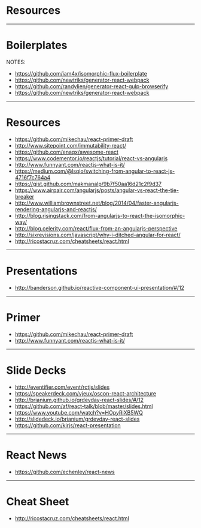 <!--
{
  "className": "Slide--title"
}
-->

# Resources

---

# Boilerplates

NOTES:

* https://github.com/iam4x/isomorphic-flux-boilerplate
* https://github.com/newtriks/generator-react-webpack
* https://github.com/randylien/generator-react-gulp-browserify
* https://github.com/newtriks/generator-react-webpack

---

# Resources

* https://github.com/mikechau/react-primer-draft
* http://www.sitepoint.com/immutability-react/
* https://github.com/enaqx/awesome-react
* https://www.codementor.io/reactjs/tutorial/react-vs-angularjs
* http://www.funnyant.com/reactjs-what-is-it/
* https://medium.com/@lsqio/switching-from-angular-to-react-js-4716f7c764a4
* https://gist.github.com/makmanalp/9b7f50aa16d21c2f9d37
* https://www.airpair.com/angularjs/posts/angular-vs-react-the-tie-breaker
* http://www.williambrownstreet.net/blog/2014/04/faster-angularjs-rendering-angularjs-and-reactjs/
* http://blog.risingstack.com/from-angularjs-to-react-the-isomorphic-way/
* http://blog.celerity.com/react/flux-from-an-angularjs-perspective
* http://sixrevisions.com/javascript/why-i-ditched-angular-for-react/
* http://ricostacruz.com/cheatsheets/react.html

---

# Presentations

* http://banderson.github.io/reactive-component-ui-presentation/#/12

---

# Primer

* https://github.com/mikechau/react-primer-draft
* http://www.funnyant.com/reactjs-what-is-it/

---

# Slide Decks

* http://eventifier.com/event/rctjs/slides
* https://speakerdeck.com/vjeux/oscon-react-architecture
* http://brianium.github.io/grdevday-react-slides/#/12
* https://github.com/af/react-talk/blob/master/slides.html
* https://www.youtube.com/watch?v=HOpyRiXB5WQ
* http://slidedeck.io/brianium/grdevday-react-slides
* https://github.com/kirjs/react-presentation

---

# React News

* https://github.com/echenley/react-news

---

# Cheat Sheet

* http://ricostacruz.com/cheatsheets/react.html
